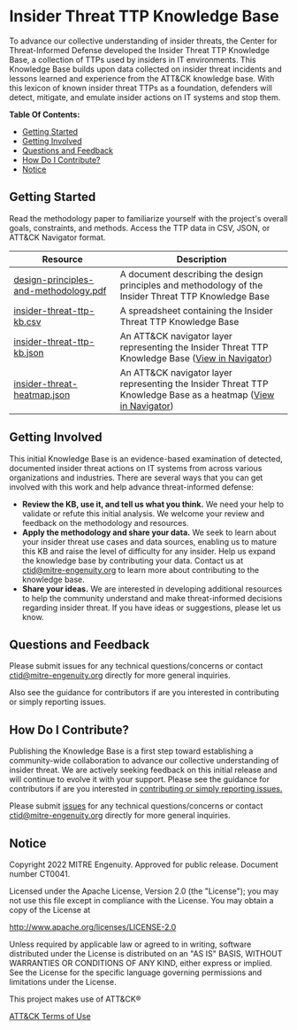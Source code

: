 # Insider Threat TTP Knowledge Base

To advance our collective understanding of insider threats, the Center for
Threat-Informed Defense developed the Insider Threat TTP Knowledge Base, a collection of
TTPs used by insiders in IT environments. This Knowledge Base builds upon data collected
on insider threat incidents and lessons learned and experience from the ATT&CK knowledge
base. With this lexicon of known insider threat TTPs as a foundation, defenders will
detect, mitigate, and emulate insider actions on IT systems and stop them.

**Table Of Contents:**

- [Getting Started](#getting-started)
- [Getting Involved](#getting-involved)
- [Questions and Feedback](#questions-and-feedback)
- [How Do I Contribute?](#how-do-i-contribute)
- [Notice](#notice)

## Getting Started

Read the methodology paper to familiarize yourself with the project's overall goals,
constraints, and methods. Access the TTP data in CSV, JSON, or ATT&CK Navigator format.

| Resource                                                                                | Description                                                                                                                                                                                                                                                                                                                                                                                                                                                                                   |
| --------------------------------------------------------------------------------------- | --------------------------------------------------------------------------------------------------------------------------------------------------------------------------------------------------------------------------------------------------------------------------------------------------------------------------------------------------------------------------------------------------------------------------------------------------------------------------------------------- |
| [design-principles-and-methodology.pdf](design-principles-and-methodology.pdf?raw=true) | A document describing the design principles and methodology of the Insider Threat TTP Knowledge Base                                                                                                                                                                                                                                                                                                                                                                                          |
| [insider-threat-ttp-kb.csv](insider-threat-ttp-kb.csv)                                  | A spreadsheet containing the Insider Threat TTP Knowledge Base                                                                                                                                                                                                                                                                                                                                                                                                                                |
| [insider-threat-ttp-kb.json](insider-threat-ttp-kb.json)                                | An ATT&CK navigator layer representing the Insider Threat TTP Knowledge Base ([View in Navigator](https://mitre-attack.github.io/attack-navigator/#layerURL=https%3A%2F%2Fraw.githubusercontent.com%2Fcenter-for-threat-informed-defense%2Finsider-threat-ttp-kb%2Fmain%2Finsider-threat-ttp-kb.json&disable_techniques=false&manual_color=false&scoring=false&comments=false&comment_underline=false&links=false&link_underline=false&metadata=false&clear_annotations=false))               |
| [insider-threat-heatmap.json](insider-threat-heatmap.json)                              | An ATT&CK navigator layer representing the Insider Threat TTP Knowledge Base as a heatmap ([View in Navigator](https://mitre-attack.github.io/attack-navigator/#layerURL=https%3A%2F%2Fraw.githubusercontent.com%2Fcenter-for-threat-informed-defense%2Finsider-threat-ttp-kb%2Fmain%2Finsider-threat-heatmap.json&disable_techniques=false&manual_color=false&scoring=false&comments=false&comment_underline=false&links=false&link_underline=false&metadata=false&clear_annotations=false)) |


## Getting Involved

This initial Knowledge Base is an evidence-based examination of detected, documented
insider threat actions on IT systems from across various organizations and industries.
There are several ways that you can get involved with this work and help advance
threat-informed defense:

- **Review the KB, use it, and tell us what you think.** We need your help to validate
  or refute this initial analysis. We welcome your review and feedback on the
  methodology and resources.
- **Apply the methodology and share your data.** We seek to learn about your insider
  threat use cases and data sources, enabling us to mature this KB and raise the level
  of difficulty for any insider. Help us expand the knowledge base by contributing your
  data. Contact us at ctid@mitre-engenuity.org to learn more about contributing to the
  knowledge base.
- **Share your ideas.** We are interested in developing additional resources to help the
  community understand and make threat-informed decisions regarding insider threat. If
  you have ideas or suggestions, please let us know.

## Questions and Feedback

Please submit issues for any technical questions/concerns or contact
[ctid@mitre-engenuity.org](mailto:ctid@mitre-engenuity.org?subject=Question%20about%20insider-threat-ttp-kb)
directly for more general inquiries.

Also see the guidance for contributors if are you interested in contributing or simply
reporting issues.

## How Do I Contribute?

Publishing the Knowledge Base is a first step toward establishing a community-wide
 collaboration to advance our collective understanding of insider threat. We are
actively seeking feedback on this initial release and will continue to evolve it with
your support. Please see the guidance for contributors if are you interested in
[contributing or simply reporting issues.](/CONTRIBUTING.md)

Please submit
[issues](https://github.com/center-for-threat-informed-defense/insider-threat-ttp-kb/issues) for
any technical questions/concerns or contact
[ctid@mitre-engenuity.org](mailto:ctid@mitre-engenuity.org?subject=subject=Question%20about%20insider-threat-ttp-kb)
directly for more general inquiries.

## Notice

Copyright 2022 MITRE Engenuity. Approved for public release. Document number CT0041.

Licensed under the Apache License, Version 2.0 (the "License"); you may not use this file except in compliance with the License. You may obtain a copy of the License at

http://www.apache.org/licenses/LICENSE-2.0

Unless required by applicable law or agreed to in writing, software distributed under the License is distributed on an "AS IS" BASIS, WITHOUT WARRANTIES OR CONDITIONS OF ANY KIND, either express or implied. See the License for the specific language governing permissions and limitations under the License.

This project makes use of ATT&CK®

[ATT&CK Terms of Use](https://attack.mitre.org/resources/terms-of-use/)
